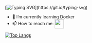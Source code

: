 [![Typing SVG](https://readme-typing-svg.herokuapp.com?font=Fira+Code&size=18&pause=1000&color=000000&width=500&lines=Hi!+I'm+Zukhra%2C+Computer+Science+student.)](https://git.io/typing-svg)

- 🌱 I’m currently learning Docker
- 📫 How to reach me: <a href="https://t.me/Shuygena"><img align='center' src='https://user-images.githubusercontent.com/83520969/168468570-a119a8da-3a2e-4846-ad6a-2d0bb4548946.png' width='30' height='30'></a>

[![Top Langs](https://github-readme-stats.vercel.app/api/top-langs/?username=shuygena&layout=compact&)](https://github.com/anuraghazra/github-readme-stats)
<!--
**shuygena/shuygena** is a ✨ _special_ ✨ repository because its `README.md` (this file) appears on your GitHub profile.

Here are some ideas to get you started:

- 🔭 I’m currently working on ...
- 🌱 I’m currently learning ...
- 👯 I’m looking to collaborate on ...
- 🤔 I’m looking for help with ...
- 💬 Ask me about ...
- 📫 How to reach me: ...
- 😄 Pronouns: ...
- ⚡ Fun fact: ...
-->
